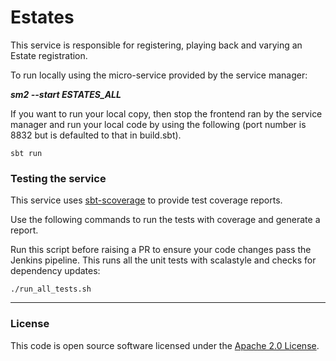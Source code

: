# Estates

This service is responsible for registering, playing back and varying an Estate registration.

To run locally using the micro-service provided by the service manager:

***sm2 --start ESTATES_ALL***

If you want to run your local copy, then stop the frontend ran by the service manager and run your local code by using the following (port number is 8832 but is defaulted to that in build.sbt).

`sbt run`

### Testing the service

This service uses [sbt-scoverage](https://github.com/scoverage/sbt-scoverage) to
provide test coverage reports.

Use the following commands to run the tests with coverage and generate a report.

Run this script before raising a PR to ensure your code changes pass the Jenkins pipeline. This runs all the unit tests with scalastyle and checks for dependency updates:

```
./run_all_tests.sh
```
---

### License

This code is open source software licensed under the [Apache 2.0 License]("http://www.apache.org/licenses/LICENSE-2.0.html").
